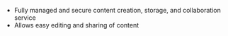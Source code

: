 
- Fully managed and secure content creation, storage, and collaboration service
- Allows easy editing and sharing of content